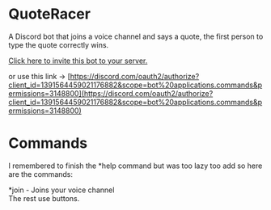 # QuoteRacer
A Discord bot that joins a voice channel and says a quote, the first person to type the quote correctly wins.

[Click here to invite this bot to your server.](https://discord.com/oauth2/authorize?client_id=1391564459021176882&scope=bot%20applications.commands&permissions=3148800)

or use this link -> [https://discord.com/oauth2/authorize?client_id=1391564459021176882&scope=bot%20applications.commands&permissions=3148800](https://discord.com/oauth2/authorize?client_id=1391564459021176882&scope=bot%20applications.commands&permissions=3148800)

# Commands
I remembered to finish the *help command but was too lazy too add so here are the commands:

*join - Joins your voice channel<br>
The rest use buttons.
